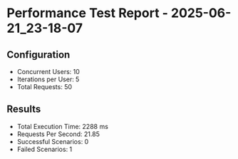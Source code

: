 # Performance Test Report - 2025-06-21_23-18-07

## Configuration
- Concurrent Users: 10
- Iterations per User: 5
- Total Requests: 50

## Results
- Total Execution Time: 2288 ms
- Requests Per Second: 21.85
- Successful Scenarios: 0
- Failed Scenarios: 1
